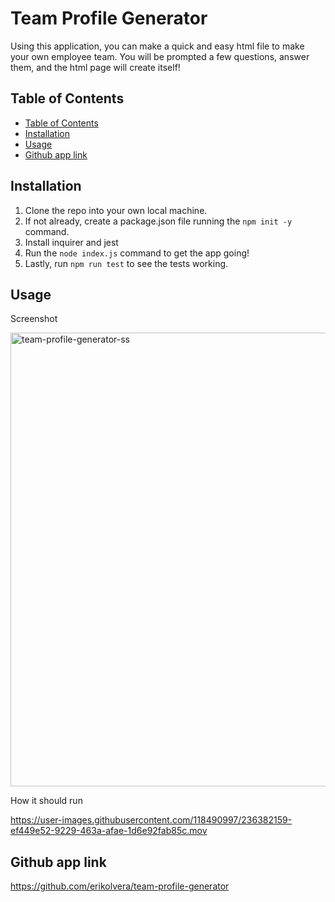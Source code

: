 # Team Profile Generator

Using this application, you can make a quick and easy html file to make your own employee team. You will be prompted a few questions, answer them, and the html page will create itself!

## Table of Contents

  - [Table of Contents](#table-of-contents)
  - [Installation](#installation)
  - [Usage](#usage)
  - [Github app link](#github-app-link)

## Installation

1. Clone the repo into your own local machine.
2. If not already, create a package.json file running the  `npm init -y` command.
3. Install inquirer and jest
4. Run the `node index.js` command to get the app going!
5. Lastly, run `npm run test` to see the tests working.

## Usage
Screenshot

<img width="726" alt="team-profile-generator-ss" src="https://user-images.githubusercontent.com/118490997/236382127-65ec3a42-aa9b-4bc6-9b79-0e3d39f98e26.png">



How it should run


https://user-images.githubusercontent.com/118490997/236382159-ef449e52-9229-463a-afae-1d6e92fab85c.mov






## Github app link
https://github.com/erikolvera/team-profile-generator
